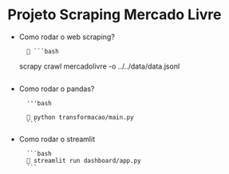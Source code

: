 # Projeto Scraping Mercado Livre

- Como rodar o web scraping?

        🎯 ```bash
    scrapy crawl mercadolivre -o ../../data/data.jsonl
    ```
- Como rodar o pandas?

        '''bash

        🎯 python transformacao/main.py
        ```
- Como rodar o streamlit 

        ```bash
        🎯 streamlit run dashboard/app.py 
        ```
